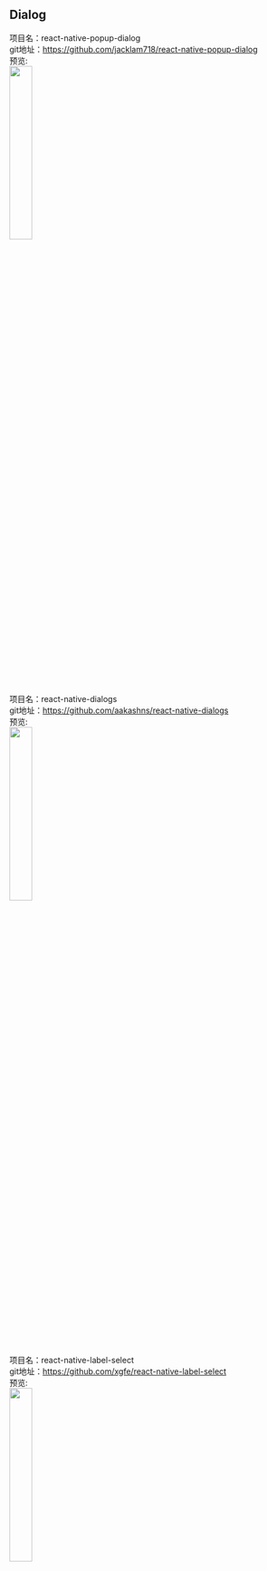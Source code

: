 ## Dialog

项目名：react-native-popup-dialog<br>
git地址：https://github.com/jacklam718/react-native-popup-dialog<br>
预览:<br>
<img src="https://camo.githubusercontent.com/91e5e19df19408ec4841f7dfac36a4db88f401b4/68747470733a2f2f6a61636b6c616d3731382e6769746875622e696f2f72656163742d6e61746976652d706f7075702d6469616c6f672f7265736f75726365732f706f7075702d6469616c6f672d7363616c652d616e696d6174696f6e2e676966" width="28%"/>
<br>


项目名：react-native-dialogs<br>
git地址：https://github.com/aakashns/react-native-dialogs<br>
预览:<br>
<img src="https://github.com/aakashns/react-native-dialogs/raw/master/screenshots/radiolist-nodismiss.gif" width="28%"/>
<br>


项目名：react-native-label-select<br>
git地址：https://github.com/xgfe/react-native-label-select<br>
预览:<br>
<img src="https://github.com/xgfe/react-native-label-select/raw/master/GIF/ios.gif" width="28%"/>
<br>
